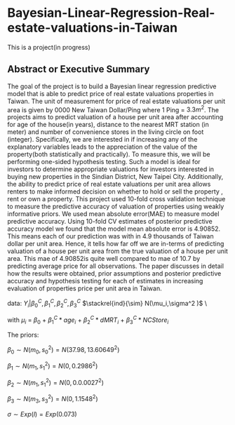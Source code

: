 # Bayesian-Linear-Regression-Real-estate-valuations-in-Taiwan

This is a project(in progress)



## Abstract or Executive Summary

The goal of the project is to build a Bayesian linear regression predictive model that is able to predict price of real estate valuations properties in Taiwan. The unit of measurement for price of real estate valuations per unit area is given by  0000 New Taiwan Dollar/Ping where 1 Ping = $3.3m^2$. The projects aims to predict valuation of a house per unit area after accounting for age of the house(in years), distance to the nearest MRT station (in meter) and number of convenience stores in the living circle on foot (integer). Specifically, we are interested in if increasing any of the explanatory variables leads to the appreciation of the value of the property(both statistically and practically). To measure this, we will be performing one-sided hypothesis testing. Such a model is ideal for investors to determine appropriate valuations for investors interested in buying new properties in the Sindian District, New Taipei City. Additionally, the ability to predict price of real estate valuations per unit area allows renters to make informed decision on whether to hold or sell the property , rent or own a property. This project used 10-fold cross validation technique to measure the predictive accuracy of valuation of properties using weakly informative priors. We used mean absolute error(MAE) to measure model predictive accuracy. Using 10-fold CV estimates of posterior predictive accuracy model we found that the model mean absolute error is 4.90852. This means each of our prediction was with in 4.9 thousands of Taiwan dollar per unit area.  Hence, it tells how far off we are in-terms of predicting valuation of a house per unit area from the true valuation of a house per unit area. This mae  of 4.90852is quite well compared to mae of 10.7 by predicting average price for all observations.  The paper discusses in detail how the results were obtained, prior assumptions and posterior predictive accuracy and hypothesis testing for each of estimates in increasing evaluation of properties price per unit area in Taiwan. 



$\text{data: }$ $Y_i | \beta_0^C, \beta_1^C, \beta_2^C, \beta_3^C$  $\stackrel{ind}{\sim} N(\mu_i,\sigma^2 )$ \\


with  $\mu_i$ = $\beta_0$ + $\beta_1^C * age_i$ + $\beta_2^C * dMRT_i$ + $\beta_3^C * NCStore_i$

The priors:


$\beta_0 \sim N(m_0, s_0^2) = N(37.98,13.60649^2 )$

$\beta_1 \sim N(m_1, s_1^2) =  N(0, 0.2986^2)$

$\beta_2 \sim N(m_1, s_1^2) =  N(0, 0.0.0027^2)$


$\beta_3 \sim N(m_3, s_3^2) =  N(0, 1.1548^2)$


$\sigma \sim Exp(l) = Exp(0.073)$

